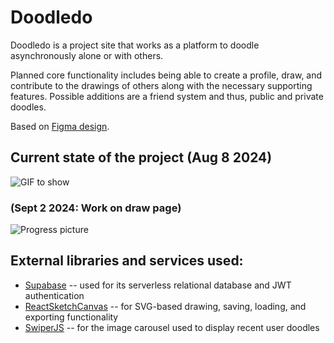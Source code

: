 # Doodledo

Doodledo is a project site that works as a platform to doodle asynchronously alone or with others.

Planned core functionality includes being able to create a profile, draw, and contribute to the drawings of others along with the necessary supporting features.
Possible additions are a friend system and thus, public and private doodles.

Based on [Figma design](https://www.figma.com/design/yfbQQpEJj9u7zcPfvJ29rI/Doodledo?node-id=38-221&t=tyLMjzgPYIqiJVRf-1).


## Current state of the project (Aug 8 2024)
![GIF to show](/public/doodledoGIF1.gif)
### (Sept 2 2024: Work on draw page)
![Progress picture](https://i.imgur.com/Z35f9zH.png)

## External libraries and services used:
* [Supabase](https://supabase.com/) -- used for its serverless relational database and JWT authentication
* [ReactSketchCanvas](https://vinoth.info/react-sketch-canvas/) -- for SVG-based drawing, saving, loading, and exporting functionality
* [SwiperJS](https://swiperjs.com/) -- for the image carousel used to display recent user doodles